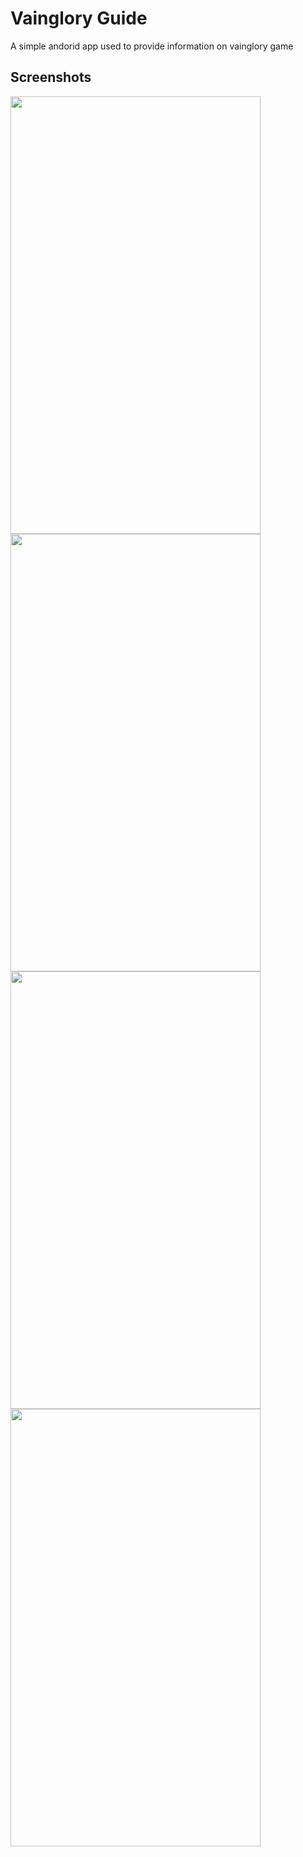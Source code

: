 # Vainglory Guide


A simple andorid app used to provide information on vainglory game

## Screenshots


<img src="./screenshots/s1.jpg" width="400" height="700">
<img src="./screenshots/s2.jpg" width="400" height="700">
<img src="./screenshots/s3.jpg" width="400" height="700">
<img src="./screenshots/s4.jpg" width="400" height="700">

